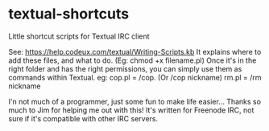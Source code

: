 # textual-shortcuts
Little shortcut scripts for Textual IRC client

See: https://help.codeux.com/textual/Writing-Scripts.kb
It explains where to add these files, and what to do. (Eg: chmod +x filename.pl)
Once it's in the right folder and has the right permissions, you can simply use them as commands within Textual.
eg: cop.pl = /cop. (Or /cop nickname)
rm.pl = /rm nickname

I'n not much of a programmer, just some fun to make life easier... Thanks so much to Jim for helping me out with this!
It's written for Freenode IRC, not sure if it's compatible with other IRC servers.
